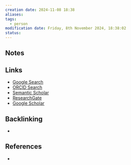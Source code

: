 ```yaml
---
creation date: 2024-11-08 18:38
aliases: 
tags:
  - person
modification date: Friday, 8th November 2024, 18:38:02
status:
---
```


## Notes

## Links

- [Google Search](https://www.google.com/search?q=Sarah+Hoogstraten)
- [ORCID Search](https://orcid.org/orcid-search/search?searchQuery=Sarah%20Hoogstraten)
- [Semantic Scholar](https://www.semanticscholar.org/search?q=Sarah%20Hoogstraten&sort=relevance)
- [ResearchGate](https://www.researchgate.net/search?q=Sarah%20Hoogstraten)
- [Google Scholar](https://scholar.google.com/scholar?q=Sarah+Hoogstraten)

## Backlinking
+ 

## References
+ 
